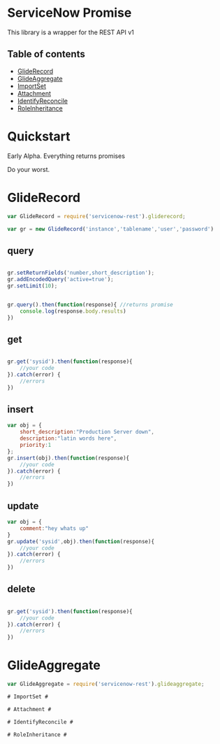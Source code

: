 ServiceNow Promise
===============
This library is a wrapper for the REST API v1

## Table of contents
- [GlideRecord](#gliderecord)
- [GlideAggregate](#glideaggregate)
- [ImportSet](#importset)
- [Attachment](#attachment)
- [IdentifyReconcile](#identifyreconcile)
- [RoleInheritance](#roleinheritance)




# Quickstart #
Early Alpha. Everything returns promises

Do your worst.
# GlideRecord #
```javascript
var GlideRecord = require('servicenow-rest').gliderecord;

var gr = new GlideRecord('instance','tablename','user','password')
```

## query ##
```javascript

gr.setReturnFields('number,short_description');
gr.addEncodedQuery('active=true');
gr.setLimit(10);


gr.query().then(function(response){ //returns promise
	console.log(response.body.results)
})
```
## get ##
```javascript

gr.get('sysid').then(function(response){
	//your code
}).catch(error) {
	//errors
})
```
## insert ##
```javascript
var obj = {
	short_description:"Production Server down",
	description:"latin words here",
	priority:1
};
gr.insert(obj).then(function(response){
	//your code
}).catch(error) {
	//errors
})
```
## update ##
```javascript
var obj = {
	comment:"hey whats up"
}
gr.update('sysid',obj).then(function(response){
	//your code
}).catch(error) {
	//errors
})
```
## delete ##
```javascript

gr.get('sysid').then(function(response){
	//your code
}).catch(error) {
	//errors
})
```

# GlideAggregate #
```javascript
var GlideAggregate = require('servicenow-rest').glideaggregate;

# ImportSet #

# Attachment #

# IdentifyReconcile #

# RoleInheritance #